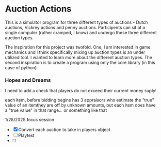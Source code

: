 # Auction Actions

This is a simulator program for three different types of auctions - Dutch auctions, Vickrey actions and penny auctions. Participents can sit at a single computer (rather cramped, I know) and undergo these three different auction types.

The inspiration for this project was twofold. One, I am interested in game mechanics and I think specifically mixing up auction types is an under utilized tool. I wanted to learn more about the different auction types. The second inspiration is to create a program using only the core library (in this case of python).


### Hopes and Dreams
I need to add a check that players do not exceed their current money suply!

each item, before bidding begins has 3 appraisors who estimate the "true" value of an itemthey are off by unknown amounts, but each item does have a "true value" in that range... or something like that

1/28/2025 focus session
- [x] Convert each auction to take in players object
- [ ] Playtest
- [ ] 